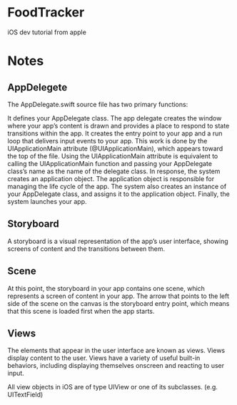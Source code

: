 # FoodTracker
iOS dev tutorial from apple

# Notes
## AppDelegete

The AppDelegate.swift source file has two primary functions:

It defines your AppDelegate class. The app delegate creates the window where your app’s content is drawn and provides a place to respond to state transitions within the app.
It creates the entry point to your app and a run loop that delivers input events to your app. This work is done by the UIApplicationMain attribute (@UIApplicationMain), which appears toward the top of the file.
Using the UIApplicationMain attribute is equivalent to calling the UIApplicationMain function and passing your AppDelegate class’s name as the name of the delegate class. In response, the system creates an application object. The application object is responsible for managing the life cycle of the app. The system also creates an instance of your AppDelegate class, and assigns it to the application object. Finally, the system launches your app.

## Storyboard

A storyboard is a visual representation of the app’s user interface, showing screens of content and the transitions between them. 

## Scene

At this point, the storyboard in your app contains one scene, which represents a screen of content in your app. The arrow that points to the left side of the scene on the canvas is the storyboard entry point, which means that this scene is loaded first when the app starts. 

## Views

The elements that appear in the user interface are known as views. Views display content to the user. Views have a variety of useful built-in behaviors, including displaying themselves onscreen and reacting to user input.

All view objects in iOS are of type UIView or one of its subclasses. (e.g. UITextField)
